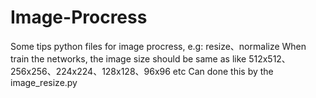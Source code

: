 # Image-Procress
Some tips python files for image procress, e.g: resize、normalize
When train the networks, the image size should be same as like 512x512、256x256、224x224、128x128、96x96 etc
Can done this by the image_resize.py
